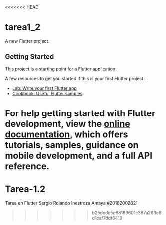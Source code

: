<<<<<<< HEAD
# tarea1_2

A new Flutter project.

## Getting Started

This project is a starting point for a Flutter application.

A few resources to get you started if this is your first Flutter project:

- [Lab: Write your first Flutter app](https://docs.flutter.dev/get-started/codelab)
- [Cookbook: Useful Flutter samples](https://docs.flutter.dev/cookbook)

For help getting started with Flutter development, view the
[online documentation](https://docs.flutter.dev/), which offers tutorials,
samples, guidance on mobile development, and a full API reference.
=======
# Tarea-1.2
Tarea en Flutter
Sergio Rolando Inestroza Amaya #20182002621
>>>>>>> b25dedc5e68189601c387a263c6d1caf7ddf6419
